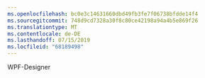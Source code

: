 ```yaml
---
ms.openlocfilehash: bc0e3c14631660dbd49fb3fe7f06738bfdde14f4
ms.sourcegitcommit: 748d9cd7328a30f8c80ce42198a94a4b5e869f26
ms.translationtype: MT
ms.contentlocale: de-DE
ms.lasthandoff: 07/15/2019
ms.locfileid: "68189498"
---
```

WPF-Designer